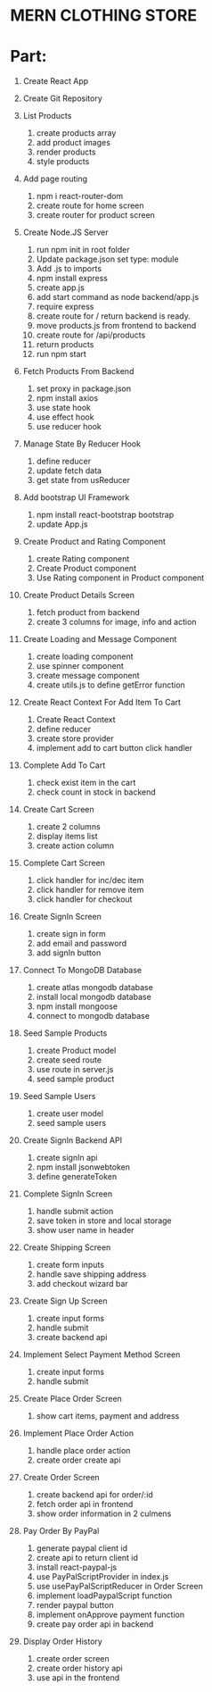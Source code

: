 # MERN CLOTHING STORE

# Part:


1. Create React App
2. Create Git Repository

3. List Products

   1. create products array
   2. add product images
   3. render products
   4. style products

4. Add page routing

   1. npm i react-router-dom
   2. create route for home screen
   3. create router for product screen

5. Create Node.JS Server

   1. run npm init in root folder
   2. Update package.json set type: module
   3. Add .js to imports
   4. npm install express
   5. create app.js
   6. add start command as node backend/app.js
   7. require express
   8. create route for / return backend is ready.
   9. move products.js from frontend to backend
   10. create route for /api/products
   11. return products
   12. run npm start  

6. Fetch Products From Backend

   1. set proxy in package.json
   2. npm install axios
   3. use state hook
   4. use effect hook
   5. use reducer hook 

7. Manage State By Reducer Hook

   1. define reducer
   2. update fetch data
   3. get state from usReducer    


8. Add bootstrap UI Framework

    1. npm install react-bootstrap bootstrap
    2. update App.js  
   

9. Create Product and Rating Component

    1. create Rating component
    2. Create Product component
    3. Use Rating component in Product component   

10. Create Product Details Screen

    1. fetch product from backend
    2. create 3 columns for image, info and action   

11. Create Loading and Message Component

    1. create loading component
    2. use spinner component
    3. create message component
    4. create utils.js to define getError function     

12. Create React Context For Add Item To Cart

    1. Create React Context
    2. define reducer
    3. create store provider
    4. implement add to cart button click handler    

13. Complete Add To Cart

    1. check exist item in the cart
    2. check count in stock in backend 


14. Create Cart Screen

    1. create 2 columns
    2. display items list
    3. create action column      

15. Complete Cart Screen

    1. click handler for inc/dec item
    2. click handler for remove item
    3. click handler for checkout   

16. Create SignIn Screen

    1. create sign in form
    2. add email and password
    3. add signIn button     

17. Connect To MongoDB Database
    1. create atlas mongodb database
    2. install local mongodb database
    3. npm install mongoose
    4. connect to mongodb database


18. Seed Sample Products

    1. create Product model
    2. create seed route
    3. use route in server.js
    4. seed sample product    


19. Seed Sample Users

    1. create user model
    2. seed sample users

20. Create SignIn Backend API

    1. create signIn api
    2. npm install jsonwebtoken
    3. define generateToken    
    
21. Complete SignIn Screen

    1. handle submit action
    2. save token in store and local storage
    3. show user name in header

22. Create Shipping Screen

    1. create form inputs
    2. handle save shipping address
    3. add checkout wizard bar    

23. Create Sign Up Screen

    1. create input forms
    2. handle submit
    3. create backend api    

24. Implement Select Payment Method Screen

    1. create input forms
    2. handle submit

25. Create Place Order Screen

    1. show cart items, payment and address
     

26. Implement Place Order Action
    1. handle place order action
    2. create order create api    


27. Create Order Screen

    1. create backend api for order/:id
    2. fetch order api in frontend
    3. show order information in 2 culmens

28. Pay Order By PayPal
    1. generate paypal client id
    2. create api to return client id
    3. install react-paypal-js
    4. use PayPalScriptProvider in index.js
    5. use usePayPalScriptReducer in Order Screen
    6. implement loadPaypalScript function
    7. render paypal button
    8. implement onApprove payment function
    9. create pay order api in backend    

29. Display Order History

    1. create order screen
    2. create order history api
    3. use api in the frontend    